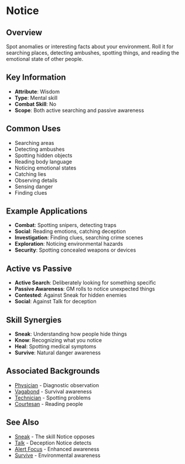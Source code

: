 # Notice

## Overview
Spot anomalies or interesting facts about your environment. Roll it for searching places, detecting ambushes, spotting things, and reading the emotional state of other people.

## Key Information
- **Attribute**: Wisdom
- **Type**: Mental skill
- **Combat Skill**: No
- **Scope**: Both active searching and passive awareness

## Common Uses
- Searching areas
- Detecting ambushes
- Spotting hidden objects
- Reading body language
- Noticing emotional states
- Catching lies
- Observing details
- Sensing danger
- Finding clues

## Example Applications
- **Combat**: Spotting snipers, detecting traps
- **Social**: Reading emotions, catching deception
- **Investigation**: Finding clues, searching crime scenes
- **Exploration**: Noticing environmental hazards
- **Security**: Spotting concealed weapons or devices

## Active vs Passive
- **Active Search**: Deliberately looking for something specific
- **Passive Awareness**: GM rolls to notice unexpected things
- **Contested**: Against Sneak for hidden enemies
- **Social**: Against Talk for deception

## Skill Synergies
- **Sneak**: Understanding how people hide things
- **Know**: Recognizing what you notice
- **Heal**: Spotting medical symptoms
- **Survive**: Natural danger awareness

## Associated Backgrounds
- [Physician](../backgrounds/physician.md) - Diagnostic observation
- [Vagabond](../backgrounds/vagabond.md) - Survival awareness
- [Technician](../backgrounds/technician.md) - Spotting problems
- [Courtesan](../backgrounds/courtesan.md) - Reading people

## See Also
- [Sneak](sneak.md) - The skill Notice opposes
- [Talk](talk.md) - Deception Notice detects
- [Alert Focus](../foci/combat/alert.md) - Enhanced awareness
- [Survive](survive.md) - Environmental awareness